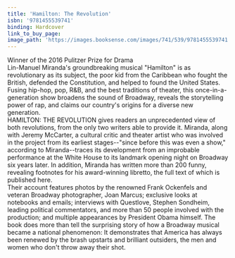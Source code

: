 ```yaml
---
title: 'Hamilton: The Revolution'
isbn: '9781455539741'
binding: Hardcover
link_to_buy_page:
image_path: 'https://images.booksense.com/images/741/539/9781455539741.jpg'
---
```



Winner of the 2016 Pulitzer Prize for Drama&nbsp;
<br>Lin-Manuel Miranda's groundbreaking musical "Hamilton" is as revolutionary as its subject, the poor kid from the Caribbean who fought the British, defended the Constitution, and helped to found the United States. Fusing hip-hop, pop, R&B, and the best traditions of theater, this once-in-a-generation show broadens the sound of Broadway, reveals the storytelling power of rap, and claims our country's origins for a diverse new generation.&nbsp;
<br>HAMILTON: THE REVOLUTION gives readers an unprecedented view of both revolutions, from the only two writers able to provide it. Miranda, along with Jeremy McCarter, a cultural critic and theater artist who was involved in the project from its earliest stages--"since before this was even a show," according to Miranda--traces its development from an improbable performance at the White House to its landmark opening night on Broadway six years later. In addition, Miranda has written more than 200 funny, revealing footnotes for his award-winning libretto, the full text of which is published here.&nbsp;
<br>Their account features photos by the renowned Frank Ockenfels and veteran Broadway photographer, Joan Marcus; exclusive looks at notebooks and emails; interviews with Questlove, Stephen Sondheim, leading political commentators, and more than 50 people involved with the production; and multiple appearances by President Obama himself. The book does more than tell the surprising story of how a Broadway musical became a national phenomenon: It demonstrates that America has always been renewed by the brash upstarts and brilliant outsiders, the men and women who don't throw away their shot.